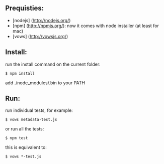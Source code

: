 Prequisties:
-----------

* [nodejs] (http://nodejs.org/)
* [npm] (http://npmjs.org/): now it comes with node installer (at least for mac)
* [vows] (http://vowsjs.org/)

Install:
-------

run the install command on the current folder:
    
    $ npm install

add ./node_modules/.bin to your PATH

Run:
---

run individual tests, for example:

    $ vows metadata-test.js

or run all the tests:

    $ npm test

this is equivalent to:

    $ vows *-test.js
